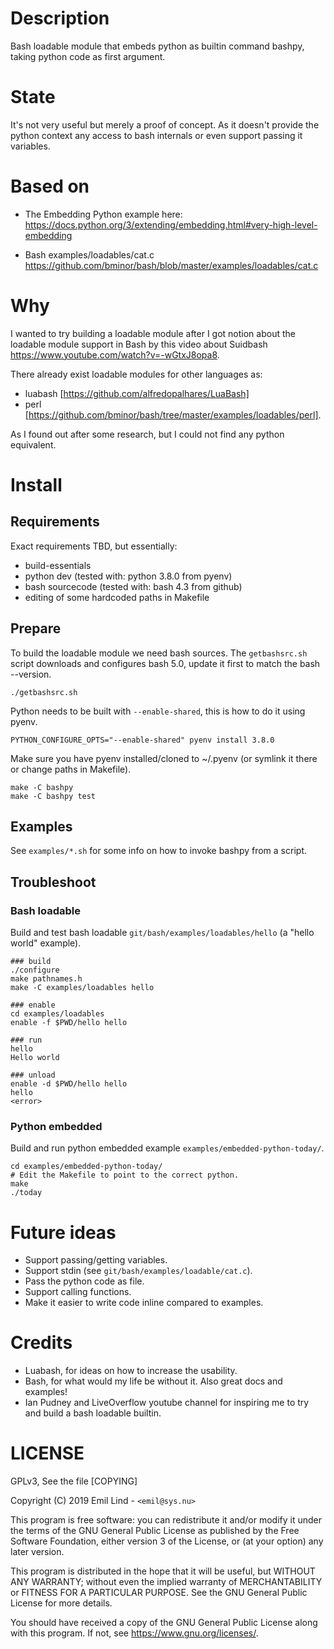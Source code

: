 # Description
Bash loadable module that embeds python as builtin command bashpy,
taking python code as first argument.

# State
It's not very useful but merely a proof of concept. As it doesn't provide the python context any access to bash internals or even support passing it variables.

# Based on
- The Embedding Python example here:
  https://docs.python.org/3/extending/embedding.html#very-high-level-embedding

- Bash examples/loadables/cat.c
  https://github.com/bminor/bash/blob/master/examples/loadables/cat.c

# Why
I wanted to try building a loadable module after I got notion about the loadable module support in Bash by this video about Suidbash https://www.youtube.com/watch?v=-wGtxJ8opa8.

There already exist loadable modules for other languages as:
- luabash [https://github.com/alfredopalhares/LuaBash]
- perl [https://github.com/bminor/bash/tree/master/examples/loadables/perl].

As I found out after some research, but I could not find any python equivalent.

# Install
## Requirements
Exact requirements TBD, but essentially:
- build-essentials
- python dev (tested with: python 3.8.0 from pyenv)
- bash sourcecode (tested with: bash 4.3 from github)
- editing of some hardcoded paths in Makefile

## Prepare
To build the loadable module we need bash sources.
The `getbashsrc.sh` script downloads and configures bash 5.0, update it first to match the bash --version.
```
./getbashsrc.sh
```

Python needs to be built with `--enable-shared`, this is how to do it using pyenv.
```
PYTHON_CONFIGURE_OPTS="--enable-shared" pyenv install 3.8.0
```

Make sure you have pyenv installed/cloned to ~/.pyenv (or symlink it there or change paths in Makefile).
```
make -C bashpy
make -C bashpy test
```

## Examples
See `examples/*.sh` for some info on how to invoke bashpy from a script.

## Troubleshoot

### Bash loadable
Build and test bash loadable `git/bash/examples/loadables/hello` (a "hello world" example).
```
### build
./configure
make pathnames.h
make -C examples/loadables hello

### enable
cd examples/loadables
enable -f $PWD/hello hello

### run
hello
Hello world

### unload
enable -d $PWD/hello hello
hello
<error>
```

### Python embedded
Build and run python embedded example `examples/embedded-python-today/`.
```
cd examples/embedded-python-today/
# Edit the Makefile to point to the correct python.
make
./today
```

# Future ideas
- Support passing/getting variables.
- Support stdin (see `git/bash/examples/loadable/cat.c`).
- Pass the python code as file.
- Support calling functions.
- Make it easier to write code inline compared to examples.

# Credits
- Luabash, for ideas on how to increase the usability.
- Bash, for what would my life be without it. Also great docs and examples!
- Ian Pudney and LiveOverflow youtube channel for inspiring me to try and build a bash loadable builtin.

# LICENSE
GPLv3, See the file [COPYING]

   Copyright (C) 2019  Emil Lind - `<emil@sys.nu>`

   This program is free software: you can redistribute it and/or modify
   it under the terms of the GNU General Public License as published by
   the Free Software Foundation, either version 3 of the License, or
   (at your option) any later version.

   This program is distributed in the hope that it will be useful,
   but WITHOUT ANY WARRANTY; without even the implied warranty of
   MERCHANTABILITY or FITNESS FOR A PARTICULAR PURPOSE.  See the
   GNU General Public License for more details.

   You should have received a copy of the GNU General Public License
   along with this program.  If not, see <https://www.gnu.org/licenses/>.
